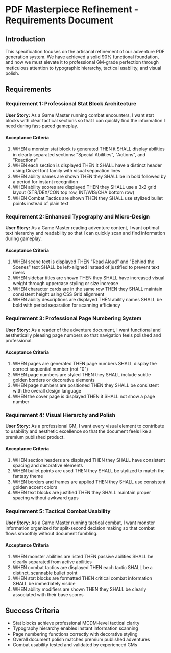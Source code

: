 # PDF Masterpiece Refinement - Requirements Document

## Introduction

This specification focuses on the artisanal refinement of our adventure PDF generation system. We have achieved a solid 90% functional foundation, and now we must elevate it to professional GM-grade perfection through meticulous attention to typographic hierarchy, tactical usability, and visual polish.

## Requirements

### Requirement 1: Professional Stat Block Architecture

**User Story:** As a Game Master running combat encounters, I want stat blocks with clear tactical sections so that I can quickly find the information I need during fast-paced gameplay.

#### Acceptance Criteria

1. WHEN a monster stat block is generated THEN it SHALL display abilities in clearly separated sections: "Special Abilities", "Actions", and "Reactions"
2. WHEN each section is displayed THEN it SHALL have a distinct header using Cinzel font family with visual separation lines
3. WHEN ability names are shown THEN they SHALL be in bold followed by a period for instant recognition
4. WHEN ability scores are displayed THEN they SHALL use a 3x2 grid layout (STR/DEX/CON top row, INT/WIS/CHA bottom row)
5. WHEN Combat Tactics are shown THEN they SHALL use stylized bullet points instead of plain text

### Requirement 2: Enhanced Typography and Micro-Design

**User Story:** As a Game Master reading adventure content, I want optimal text hierarchy and readability so that I can quickly scan and find information during gameplay.

#### Acceptance Criteria

1. WHEN scene text is displayed THEN "Read Aloud" and "Behind the Scenes" text SHALL be left-aligned instead of justified to prevent text rivers
2. WHEN sidebar titles are shown THEN they SHALL have increased visual weight through uppercase styling or size increase
3. WHEN character cards are in the same row THEN they SHALL maintain consistent height using CSS Grid alignment
4. WHEN ability descriptions are displayed THEN ability names SHALL be bold with period separation for scanning efficiency

### Requirement 3: Professional Page Numbering System

**User Story:** As a reader of the adventure document, I want functional and aesthetically pleasing page numbers so that navigation feels polished and professional.

#### Acceptance Criteria

1. WHEN pages are generated THEN page numbers SHALL display the correct sequential number (not "0")
2. WHEN page numbers are styled THEN they SHALL include subtle golden borders or decorative elements
3. WHEN page numbers are positioned THEN they SHALL be consistent with the overall design language
4. WHEN the cover page is displayed THEN it SHALL not show a page number

### Requirement 4: Visual Hierarchy and Polish

**User Story:** As a professional GM, I want every visual element to contribute to usability and aesthetic excellence so that the document feels like a premium published product.

#### Acceptance Criteria

1. WHEN section headers are displayed THEN they SHALL have consistent spacing and decorative elements
2. WHEN bullet points are used THEN they SHALL be stylized to match the fantasy theme
3. WHEN borders and frames are applied THEN they SHALL use consistent golden accent colors
4. WHEN text blocks are justified THEN they SHALL maintain proper spacing without awkward gaps

### Requirement 5: Tactical Combat Usability

**User Story:** As a Game Master running tactical combat, I want monster information organized for split-second decision making so that combat flows smoothly without document fumbling.

#### Acceptance Criteria

1. WHEN monster abilities are listed THEN passive abilities SHALL be clearly separated from active abilities
2. WHEN combat tactics are displayed THEN each tactic SHALL be a distinct, scannable bullet point
3. WHEN stat blocks are formatted THEN critical combat information SHALL be immediately visible
4. WHEN ability modifiers are shown THEN they SHALL be clearly associated with their base scores

## Success Criteria

- Stat blocks achieve professional MCDM-level tactical clarity
- Typography hierarchy enables instant information scanning
- Page numbering functions correctly with decorative styling
- Overall document polish matches premium published adventures
- Combat usability tested and validated by experienced GMs